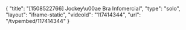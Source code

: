 {
    "title": "[1508522766] Jockey\u00ae Bra Infomercial",
    "type": "solo",
    "layout": "iframe-static",
    "videoId": "117414344",
    "url": "\/tvpembed\/117414344"
}